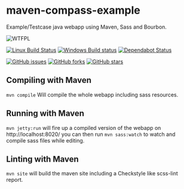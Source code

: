 # maven-compass-example

Example/Testcase java webapp using Maven, Sass and Bourbon.

![WTFPL](http://www.wtfpl.net/wp-content/uploads/2012/12/wtfpl-badge-1.png)

[![Linux Build Status](https://travis-ci.org/mprins/maven-compass-example.svg?branch=master)](https://travis-ci.org/mprins/maven-compass-example)
[![Windows Build status](https://ci.appveyor.com/api/projects/status/27a2fsi72a4rke53/branch/master?svg=true)](https://ci.appveyor.com/project/mprins/maven-compass-example/branch/master)
[![Dependabot Status](https://api.dependabot.com/badges/status?host=github&repo=mprins/maven-compass-example)](https://dependabot.com)

[![GitHub issues](https://img.shields.io/github/issues/mprins/maven-compass-example.svg)](https://github.com/mprins/maven-compass-example/issues)
[![GitHub forks](https://img.shields.io/github/forks/mprins/maven-compass-example.svg)](https://github.com/mprins/maven-compass-example/network)
[![GitHub stars](https://img.shields.io/github/stars/mprins/maven-compass-example.svg)](https://github.com/mprins/maven-compass-example/stargazers)


## Compiling with Maven

`mvn compile` Will compile the whole webapp including sass resources.

## Running with Maven

`mvn jetty:run` will fire up a compiled version of the webapp on http://localhost:8020/ you can then run `mvn sass:watch` to watch and compile sass files while editing.

## Linting with Maven

`mvn site` will build the maven site including a Checkstyle like scss-lint report.

